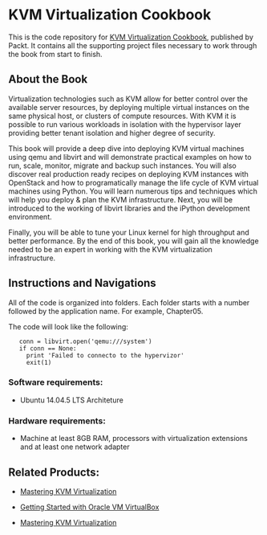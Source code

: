 # KVM Virtualization Cookbook
This is the code repository for [KVM Virtualization Cookbook](https://www.packtpub.com/virtualization-and-cloud/kvm-virtualization-cookbook?utm_source=github&utm_medium=repository&utm_content=9781788294676), published by Packt. It contains all the supporting project files necessary to work through the book from start to finish.

## About the Book
Virtualization technologies such as KVM allow for better control over the available server resources, by deploying multiple virtual instances on the same physical host, or clusters of compute resources. With KVM it is possible to run various workloads in isolation with the hypervisor layer providing better tenant isolation and higher degree of security.

This book will provide a deep dive into deploying KVM virtual machines using qemu and libvirt and will demonstrate practical examples on how to run, scale, monitor, migrate and backup such instances. You will also discover real production ready recipes on deploying KVM instances with OpenStack and how to programatically manage the life cycle of KVM virtual machines using Python. You will learn numerous tips and techniques which will help you deploy & plan the KVM infrastructure. Next, you will be introduced to the working of libvirt libraries and the iPython development environment.

Finally, you will be able to tune your Linux kernel for high throughput and better performance. By the end of this book, you will gain all the knowledge needed to be an expert in working with the KVM virtualization infrastructure.

## Instructions and Navigations
All of the code is organized into folders. Each folder starts with a number followed by the application name. For example, Chapter05.

The code will look like the following:
       
       conn = libvirt.open('qemu:///system')
       if conn == None:
         print 'Failed to connecto to the hypervizor'
         exit(1)

### Software requirements:

* Ubuntu 14.04.5 LTS Architeture

### Hardware requirements:
* Machine at least 8GB RAM, processors with virtualization extensions and at least one network adapter

## Related Products:

* [Mastering KVM Virtualization]( https://www.packtpub.com/networking-and-servers/mastering-kvm-virtualization?utm_source=github&utm_medium=repository&utm_content=9781784399054 )

* [Getting Started with Oracle VM VirtualBox]( https://www.packtpub.com/virtualization-and-cloud/getting-started-oracle-vm-virtualbox?utm_source=github&utm_medium=repository&utm_content=9781782177821 )

* [Mastering KVM Virtualization]( https://www.packtpub.com/networking-and-servers/mastering-kvm-virtualization?utm_source=github&utm_medium=repository&utm_content=9781784399054 )
